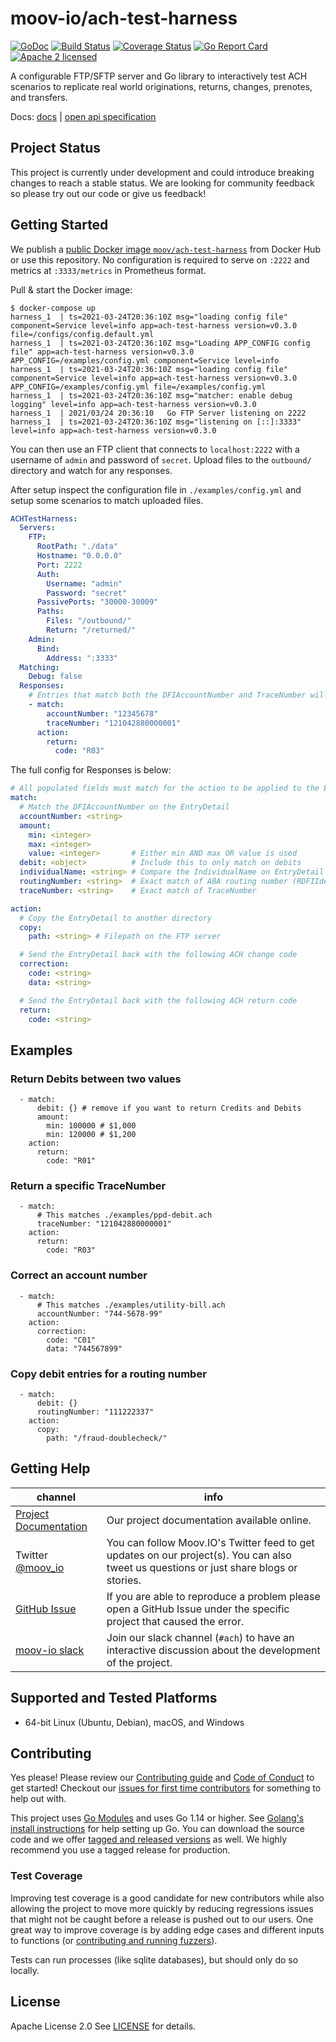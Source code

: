 <!--generated-from:bf1398c42b7dfe269385837d6c210cea156131bacff2e0012ec54535d76bc415 DO NOT REMOVE, DO UPDATE -->
moov-io/ach-test-harness
===

[![GoDoc](https://godoc.org/github.com/moov-io/ach-test-harness?status.svg)](https://godoc.org/github.com/moov-io/ach-test-harness)
[![Build Status](https://github.com/moov-io/ach-test-harness/workflows/Go/badge.svg)](https://github.com/moov-io/ach-test-harness/actions)
[![Coverage Status](https://codecov.io/gh/moov-io/ach-test-harness/branch/master/graph/badge.svg)](https://codecov.io/gh/moov-io/ach-test-harness)
[![Go Report Card](https://goreportcard.com/badge/github.com/moov-io/ach-test-harness)](https://goreportcard.com/report/github.com/moov-io/ach-test-harness)
[![Apache 2 licensed](https://img.shields.io/badge/license-Apache2-blue.svg)](https://raw.githubusercontent.com/moov-io/ach-test-harness/master/LICENSE)

A configurable FTP/SFTP server and Go library to interactively test ACH scenarios to replicate real world originations, returns, changes, prenotes, and transfers.

Docs: [docs](https://moov-io.github.io/ach-test-harness/) | [open api specification](api/api.yml)

## Project Status

This project is currently under development and could introduce breaking changes to reach a stable status. We are looking for community feedback so please try out our code or give us feedback!

## Getting Started

We publish a [public Docker image `moov/ach-test-harness`](https://hub.docker.com/r/moov/ach-test-harness/) from Docker Hub or use this repository. No configuration is required to serve on `:2222` and metrics at `:3333/metrics` in Prometheus format. <!-- We also have Docker images for [OpenShift](https://quay.io/repository/moov/ach-test-harness?tab=tags) published as `quay.io/moov/ach-test-harness`. -->

Pull & start the Docker image:
```
$ docker-compose up
harness_1  | ts=2021-03-24T20:36:10Z msg="loading config file" component=Service level=info app=ach-test-harness version=v0.3.0 file=/configs/config.default.yml
harness_1  | ts=2021-03-24T20:36:10Z msg="Loading APP_CONFIG config file" app=ach-test-harness version=v0.3.0 APP_CONFIG=/examples/config.yml component=Service level=info
harness_1  | ts=2021-03-24T20:36:10Z msg="loading config file" component=Service level=info app=ach-test-harness version=v0.3.0 APP_CONFIG=/examples/config.yml file=/examples/config.yml
harness_1  | ts=2021-03-24T20:36:10Z msg="matcher: enable debug logging" level=info app=ach-test-harness version=v0.3.0
harness_1  | 2021/03/24 20:36:10   Go FTP Server listening on 2222
harness_1  | ts=2021-03-24T20:36:10Z msg="listening on [::]:3333" level=info app=ach-test-harness version=v0.3.0
```

You can then use an FTP client that connects to `localhost:2222` with a username of `admin` and password of `secret`. Upload files to the `outbound/` directory and watch for any responses.

After setup inspect the configuration file in `./examples/config.yml` and setup some scenarios to match uploaded files.

```yaml
ACHTestHarness:
  Servers:
    FTP:
      RootPath: "./data"
      Hostname: "0.0.0.0"
      Port: 2222
      Auth:
        Username: "admin"
        Password: "secret"
      PassivePorts: "30000-30009"
      Paths:
        Files: "/outbound/"
        Return: "/returned/"
    Admin:
      Bind:
        Address: ":3333"
  Matching:
    Debug: false
  Responses:
    # Entries that match both the DFIAccountNumber and TraceNumber will be returned with a R03 return code.
    - match:
        accountNumber: "12345678"
        traceNumber: "121042880000001"
      action:
        return:
          code: "R03"
```

The full config for Responses is below:

```yaml
# All populated fields must match for the action to be applied to the EntryDetail
match:
  # Match the DFIAccountNumber on the EntryDetail
  accountNumber: <string>
  amount:
    min: <integer>
    max: <integer>
    value: <integer>       # Either min AND max OR value is used
  debit: <object>          # Include this to only match on debits
  individualName: <string> # Compare the IndividualName on EntryDetail records
  routingNumber: <string>  # Exact match of ABA routing number (RDFIIdentification and CheckDigit)
  traceNumber: <string>    # Exact match of TraceNumber

action:
  # Copy the EntryDetail to another directory
  copy:
    path: <string> # Filepath on the FTP server

  # Send the EntryDetail back with the following ACH change code
  correction:
    code: <string>
    data: <string>

  # Send the EntryDetail back with the following ACH return code
  return:
    code: <string>
```

## Examples

### Return Debits between two values

```
  - match:
      debit: {} # remove if you want to return Credits and Debits
      amount:
        min: 100000 # $1,000
        min: 120000 # $1,200
    action:
      return:
        code: "R01"
```

### Return a specific TraceNumber

```
  - match:
      # This matches ./examples/ppd-debit.ach
      traceNumber: "121042880000001"
    action:
      return:
        code: "R03"
```

### Correct an account number
```
  - match:
      # This matches ./examples/utility-bill.ach
      accountNumber: "744-5678-99"
    action:
      correction:
        code: "C01"
        data: "744567899"
```

### Copy debit entries for a routing number
```
  - match:
      debit: {}
      routingNumber: "111222337"
    action:
      copy:
        path: "/fraud-doublecheck/"
```

## Getting Help

 channel | info
 ------- | -------
[Project Documentation](docs/README.md) | Our project documentation available online.
Twitter [@moov_io](https://twitter.com/moov_io)	| You can follow Moov.IO's Twitter feed to get updates on our project(s). You can also tweet us questions or just share blogs or stories.
[GitHub Issue](https://github.com/moov-io/ach-test-harness/issues) | If you are able to reproduce a problem please open a GitHub Issue under the specific project that caused the error.
[moov-io slack](https://slack.moov.io/) | Join our slack channel (`#ach`) to have an interactive discussion about the development of the project.

## Supported and Tested Platforms

- 64-bit Linux (Ubuntu, Debian), macOS, and Windows

## Contributing

Yes please! Please review our [Contributing guide](CONTRIBUTING.md) and [Code of Conduct](https://github.com/moov-io/ach/blob/master/CODE_OF_CONDUCT.md) to get started! Checkout our [issues for first time contributors](https://github.com/moov-io/ach-test-harness/contribute) for something to help out with.

This project uses [Go Modules](https://github.com/golang/go/wiki/Modules) and uses Go 1.14 or higher. See [Golang's install instructions](https://golang.org/doc/install) for help setting up Go. You can download the source code and we offer [tagged and released versions](https://github.com/moov-io/ach-test-harness/releases/latest) as well. We highly recommend you use a tagged release for production.

### Test Coverage

Improving test coverage is a good candidate for new contributors while also allowing the project to move more quickly by reducing regressions issues that might not be caught before a release is pushed out to our users. One great way to improve coverage is by adding edge cases and different inputs to functions (or [contributing and running fuzzers](https://github.com/dvyukov/go-fuzz)).

Tests can run processes (like sqlite databases), but should only do so locally.

## License

Apache License 2.0 See [LICENSE](LICENSE) for details.
